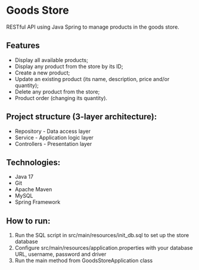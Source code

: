 # Goods Store
RESTful API using Java Spring to manage products in the goods store.
## Features
- Display all available products;
- Display any product from the store by its ID;
- Create a new product;
- Update an existing product (its name, description, price and/or quantity);
- Delete any product from the store;
- Product order (changing its quantity).
## Project structure (3-layer architecture):
- Repository - Data access layer
- Service - Application logic layer
- Controllers - Presentation layer
## Technologies:
- Java 17
- Git
- Apache Maven
- MySQL
- Spring Framework
## How to run:
1) Run the SQL script in src/main/resources/init_db.sql to set up the store database
2) Configure src/main/resources/application.properties with your database URL, username, password and driver
3) Run the main method from GoodsStoreApplication class